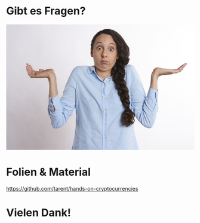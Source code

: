 # Gibt es Fragen?

![](./pics/verwirrt.jpg)

# Folien & Material

https://github.com/tarent/hands-on-cryptocurrencies

# Vielen Dank!
